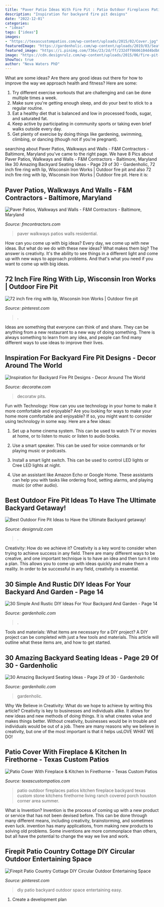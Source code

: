 ```yaml
---
title: "Paver Patio Ideas With Fire Pit : Patio Outdoor Fireplaces Patios Kitchen Fireplace Backyard Texas Custom Stone Kitchens Firethorne Living Ranch Covered Porch Houston Corner Area Summer"
description: "Inspiration for backyard fire pit designs"
date: "2022-12-01"
categories:
- "ideas"
tags: ["ideas"]
images:
- "https://texascustompatios.com/wp-content/uploads/2015/02/Cover.jpg"
featuredImage: "https://gardenholic.com/wp-content/uploads/2019/03/Seating-29.jpg"
featured_image: "https://i.pinimg.com/736x/23/2d/ff/232dff0606104d4bdb0f68b18bd5f179.jpg"
image: "https://cdn.designrulz.com/wp-content/uploads/2015/06/fire-pit-patio-Design-Ideas-21.jpg"
ShowToc: true
author: "Neva Waters PhD"
---
```



What are some ideas?
Are there any good ideas out there for how to improve the way we approach health and fitness? Here are some: 
1. Try different exercise workouts that are challenging and can be done multiple times a week. 
2. Make sure you're getting enough sleep, and do your best to stick to a regular routine. 
3. Eat a healthy diet that is balanced and low in processed foods, sugar, and saturated fat. 
4. Keep active by participating in community sports or taking even brief walks outside every day. 
5. Get plenty of exercise by doing things like gardening, swimming, climbing, or dancing (though not if you're pregnant).

	

		
searching about Paver Patios, Walkways and Walls - F&amp;M Contractors - Baltimore, Maryland you've came to the right page. We have 8 Pics about Paver Patios, Walkways and Walls - F&amp;M Contractors - Baltimore, Maryland like 30 Amazing Backyard Seating Ideas - Page 29 of 30 - Gardenholic, 72 inch fire ring with lip, Wisconsin Iron Works | Outdoor fire pit and also 72 inch fire ring with lip, Wisconsin Iron Works | Outdoor fire pit. Here it is:
		
    
## Paver Patios, Walkways And Walls - F&amp;M Contractors - Baltimore, Maryland

<img loading=lazy src="https://fmcontractors.com/wp-content/uploads/4.jpg" onerror="this.onerror=null;this.src='https://tse3.mm.bing.net/th?id=OIP.u1atjgDE1Vpnkwd4VPUY2QHaEK&amp;pid=15.1';" alt="Paver Patios, Walkways and Walls - F&amp;M Contractors - Baltimore, Maryland">

_Source: fmcontractors.com_

>paver walkways patios walls residential. 

	

How can you come up with big ideas?
Every day, we come up with new ideas. But what do we do with these new ideas? What makes them big? The answer is creativity. It's the ability to see things in a different light and come up with new ways to approach problems. And that's what you need if you want to come up with big ideas.

    
## 72 Inch Fire Ring With Lip, Wisconsin Iron Works | Outdoor Fire Pit

<img loading=lazy src="https://i.pinimg.com/736x/98/6f/bd/986fbd7229c01ad453b563bc37eaeaed--fire-ring-iron-work.jpg" onerror="this.onerror=null;this.src='https://tse3.mm.bing.net/th?id=OIP.gxz1d8BxGmzaPbCQm6nvHQE2DJ&amp;pid=15.1';" alt="72 inch fire ring with lip, Wisconsin Iron Works | Outdoor fire pit">

_Source: pinterest.com_

>. 

	

Ideas are something that everyone can think of and share. They can be anything from a new restaurant to a new way of doing something. There is always something to learn from any idea, and people can find many different ways to use ideas to improve their lives.

    
## Inspiration For Backyard Fire Pit Designs - Decor Around The World

<img loading=lazy src="https://decoratw.com/wp-content/uploads/2016/03/stunning-in-ground-fire-pit-idea-and-modern-corner-sitting-area-design-for-outdoor.jpg" onerror="this.onerror=null;this.src='https://tse2.mm.bing.net/th?id=OIP.8D34nh5Gtp-IYNCufT6wXQHaE7&amp;pid=15.1';" alt="Inspiration for Backyard Fire Pit Designs - Decor Around The World">

_Source: decoratw.com_

>decoratw pits. 

	

Fun with Technology: How can you use technology in your home to make it more comfortable and enjoyable?
Are you looking for ways to make your home more comfortable and enjoyable? If so, you might want to consider using technology in some way. Here are a few ideas:
1. Set up a home cinema system. This can be used to watch TV or movies at home, or to listen to music or listen to audio books.

2. Use a smart speaker. This can be used for voice commands or for playing music or podcasts.

3. Install a smart light switch. This can be used to control LED lights or Cree LED lights at night.

4. Use an assistant like Amazon Echo or Google Home. These assistants can help you with tasks like ordering food, setting alarms, and playing music (or other audio).

    
## Best Outdoor Fire Pit Ideas To Have The Ultimate Backyard Getaway!

<img loading=lazy src="https://cdn.designrulz.com/wp-content/uploads/2015/06/fire-pit-patio-Design-Ideas-21.jpg" onerror="this.onerror=null;this.src='https://tse3.mm.bing.net/th?id=OIP.ZIfqc3iT_i3WQRQ6uOWm7QHaE8&amp;pid=15.1';" alt="Best Outdoor Fire Pit Ideas to Have the Ultimate Backyard getaway!">

_Source: designrulz.com_

>. 

	

Creativity: How do we achieve it?
Creativity is a key word to consider when trying to achieve success in any field. There are many different ways to be creative, and one important technique is to have an idea and then turn it into a plan. This allows you to come up with ideas quickly and make them a reality. In order to be successful in any field, creativity is essential.

    
## 30 Simple And Rustic DIY Ideas For Your Backyard And Garden - Page 14

<img loading=lazy src="https://gardenholic.com/wp-content/uploads/2019/08/Rustic-14.jpg" onerror="this.onerror=null;this.src='https://tse2.mm.bing.net/th?id=OIP.lL_1ZCXah24nNaEFv-kpVAHaLH&amp;pid=15.1';" alt="30 Simple And Rustic DIY Ideas For Your Backyard And Garden - Page 14">

_Source: gardenholic.com_

>. 

	

Tools and materials: What items are necessary for a DIY project?
A DIY project can be completed with just a few tools and materials. This article will outline what these items are, and how to get started.

    
## 30 Amazing Backyard Seating Ideas - Page 29 Of 30 - Gardenholic

<img loading=lazy src="https://gardenholic.com/wp-content/uploads/2019/03/Seating-29.jpg" onerror="this.onerror=null;this.src='https://tse4.mm.bing.net/th?id=OIP.boC5j2s5Wu_y9d-fxpBPGQHaLH&amp;pid=15.1';" alt="30 Amazing Backyard Seating Ideas - Page 29 of 30 - Gardenholic">

_Source: gardenholic.com_

>gardenholic. 

	

Why We Believe in Creativity: What do we hope to achieve by writing this article?
Creativity is key to businesses and individuals alike. It allows for new ideas and new methods of doing things. It is what creates value and makes things better. Without creativity, businesses would be in trouble and individuals would be out of a job. There are many reasons why we believe in creativity, but one of the most important is that it helps usLOVE WHAT WE DO!

    
## Patio Cover With Fireplace &amp; Kitchen In Firethorne - Texas Custom Patios

<img loading=lazy src="https://texascustompatios.com/wp-content/uploads/2015/02/Cover.jpg" onerror="this.onerror=null;this.src='https://tse1.mm.bing.net/th?id=OIP.Z_W530KtxmTaq7INhPuipQHaE8&amp;pid=15.1';" alt="Patio Cover With Fireplace &amp; Kitchen In Firethorne - Texas Custom Patios">

_Source: texascustompatios.com_

>patio outdoor fireplaces patios kitchen fireplace backyard texas custom stone kitchens firethorne living ranch covered porch houston corner area summer. 

	

What is Invention?
Invention is the process of coming up with a new product or service that has not been devised before. This can be done through many different means, including creativity, brainstorming, and sometimes even luck. invention has many applications, from making new products to solving old problems. Some inventions are more commonplace than others, but all have the potential to change the way we live and work.

    
## Firepit Patio Country Cottage DIY Circular Outdoor Entertaining Space

<img loading=lazy src="https://i.pinimg.com/736x/23/2d/ff/232dff0606104d4bdb0f68b18bd5f179.jpg" onerror="this.onerror=null;this.src='https://tse3.mm.bing.net/th?id=OIP.IRiE8Yz1mOKtpjcaZaJXQwHaLH&amp;pid=15.1';" alt="Firepit Patio Country Cottage DIY Circular Outdoor Entertaining Space">

_Source: pinterest.com_

>diy patio backyard outdoor space entertaining easy. 

	

1. Create a development plan 

